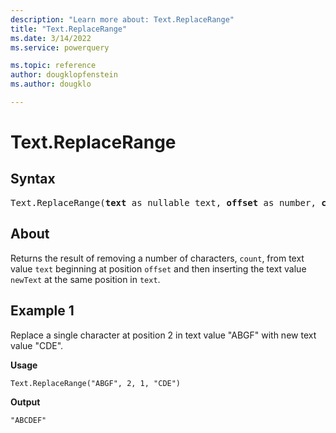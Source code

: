 ```yaml
---
description: "Learn more about: Text.ReplaceRange"
title: "Text.ReplaceRange"
ms.date: 3/14/2022
ms.service: powerquery

ms.topic: reference
author: dougklopfenstein
ms.author: dougklo

---
```

# Text.ReplaceRange

## Syntax

<pre>
Text.ReplaceRange(<b>text</b> as nullable text, <b>offset</b> as number, <b>count</b> as number, <b>newText</b> as text) as nullable text
</pre>
  
## About

Returns the result of removing a number of characters, `count`, from text value `text` beginning at position `offset` and then inserting the text value `newText` at the same position in `text`.

## Example 1

Replace a single character at position 2 in text value "ABGF" with new text value "CDE".

**Usage**

```powerquery-m
Text.ReplaceRange("ABGF", 2, 1, "CDE")
```

**Output**

`"ABCDEF"`
